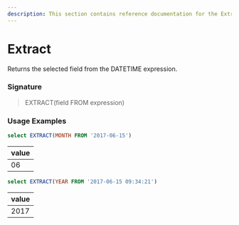 ```yaml
---
description: This section contains reference documentation for the Extract function.
---
```


# Extract

Returns the selected field from the DATETIME expression.

### Signature

> EXTRACT(field FROM expression)

### Usage Examples

```sql
select EXTRACT(MONTH FROM '2017-06-15')
```

| value |
| ----- |
| 06    |

```sql
select EXTRACT(YEAR FROM '2017-06-15 09:34:21')
```

| value |
| ----- |
| 2017  |
